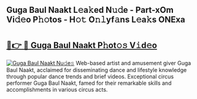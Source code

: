 ## Guga Baul Naakt L𝚎a𝚔ed N𝚞𝚍e - Part-xOm Vi𝚍𝚎o P𝚑𝚘tos - H𝚘𝚝 O𝚗𝚕yf𝚊ns L𝚎a𝚔s ONExa

# <h2><a href="http://kfclb9a.oniu.top/?m=Guga+Baul+Naakt">🔗👉 🔴 Guga Baul Naakt P𝚑ot𝚘𝚜 V𝚒d𝚎o</a></h2>

[![Guga Baul Naakt Nu𝚍e𝚜](https://i.imgur.com/0qMVB7G.gif)](http://kfclb9a.oniu.top/?m=Guga+Baul+Naakt)
Web-based artist and amusement giver Guga Baul Naakt, acclaimed for disseminating dance and lifestyle knowledge through popular dance trends and brief videos. Exceptional circus performer Guga Baul Naakt, famed for their remarkable skills and accomplishments in various circus acts.  
